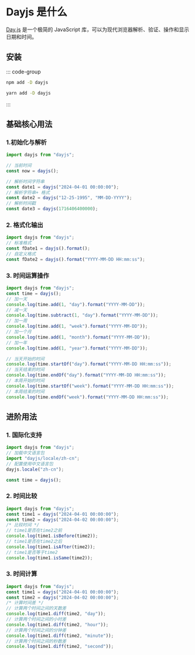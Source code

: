 # Dayjs 是什么

[Day.js](https://day.js.org/zh-CN/) 是一个极简的 JavaScript 库，可以为现代浏览器解析、验证、操作和显示日期和时间。

## 安装

::: code-group

```sh [npm]
npm add -D dayjs
```

```sh [yarn]
yarn add -D dayjs
```

:::

## 基础核心用法

### 1.初始化与解析

```js
import dayjs from "dayjs";

// 当前时间
const now = dayjs();

// 解析时间字符串
const date1 = dayjs("2024-04-01 00:00:00");
// 解析字符串+ 格式
const date2 = dayjs("12-25-1995", "MM-DD-YYYY");
// 解析时间戳
const date3 = dayjs(1716406400000);
```

### 2. 格式化输出

```js
import dayjs from "dayjs";
// 标准格式
const fDate1 = dayjs().format();
// 自定义格式
const fDate2 = dayjs().format("YYYY-MM-DD HH:mm:ss");
```

### 3. 时间运算操作

```js
import dayjs from "dayjs";
const time = dayjs();
// 加一天
console.log(time.add(1, "day").format("YYYY-MM-DD"));
// 减一天
console.log(time.subtract(1, "day").format("YYYY-MM-DD"));
// 加一周
console.log(time.add(1, "week").format("YYYY-MM-DD"));
// 加一个月
console.log(time.add(1, "month").format("YYYY-MM-DD"));
// 加一年
console.log(time.add(1, "year").format("YYYY-MM-DD"));

// 当天开始的时间
console.log(time.startOf("day").format("YYYY-MM-DD HH:mm:ss"));
// 当天结束的时间
console.log(time.endOf("day").format("YYYY-MM-DD HH:mm:ss"));
// 本周开始的时间
console.log(time.startOf("week").format("YYYY-MM-DD HH:mm:ss"));
// 本周结束的时间
console.log(time.endOf("week").format("YYYY-MM-DD HH:mm:ss"));
```

## 进阶用法

### 1. 国际化支持

```js
import dayjs from "dayjs";
// 加载中文语言包
import "dayjs/locale/zh-cn";
// 配置使用中文语言包
dayjs.locale("zh-cn");

const time = dayjs();
```

### 2. 时间比较

```js
import dayjs from "dayjs";
const time1 = dayjs("2024-04-01 00:00:00");
const time2 = dayjs("2024-04-02 00:00:00");
/* 比较时间 */
// time1是否在time2之前
console.log(time1.isBefore(time2));
// time1是否在time2之后
console.log(time1.isAfter(time2));
// time1是否等于time2
console.log(time1.isSame(time2));
```

### 3. 时间计算

```js
import dayjs from "dayjs";
const time1 = dayjs("2024-04-01 00:00:00");
const time2 = dayjs("2024-04-02 00:00:00");
/* 计算时间差 */
// 计算两个时间之间的天数差
console.log(time1.diff(time2, "day"));
// 计算两个时间之间的小时差
console.log(time1.diff(time2, "hour"));
// 计算两个时间之间的分钟差
console.log(time1.diff(time2, "minute"));
// 计算两个时间之间的秒数差
console.log(time1.diff(time2, "second"));
```
